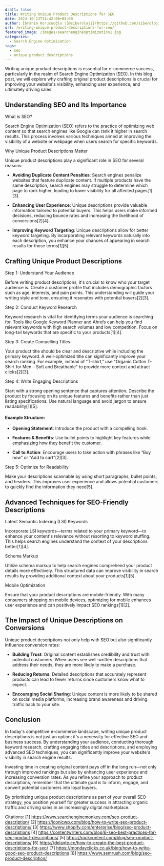 ```yaml
---
draft: false
title: Writing Unique Product Descriptions for SEO
date: 2024-10-12T11:42:00+03:00
author: İbrahim Korucuoğlu ([@siberoloji](https://github.com/siberoloji))
url: /writing-unique-product-descriptions-for-seo/
featured_image: /images/searchengineoptimization1.jpg
categories:
  - Search Engine Optimisation
tags:
  - seo
  - unique product descriptions
---
```



Writing unique product descriptions is essential for e-commerce success, particularly in the realm of Search Engine Optimization (SEO). In this blog post, we will explore why crafting original product descriptions is crucial for improving your website's visibility, enhancing user experience, and ultimately driving sales.



## Understanding SEO and Its Importance



What is SEO?



Search Engine Optimization (SEO) refers to the practice of optimizing web content so that search engines like Google can rank it higher in search results. This process involves various techniques aimed at improving the visibility of a website or webpage when users search for specific keywords.



Why Unique Product Descriptions Matter



Unique product descriptions play a significant role in SEO for several reasons:


* **Avoiding Duplicate Content Penalties**: Search engines penalize websites that feature duplicate content. If multiple products have the same description, search engines may struggle to determine which page to rank higher, leading to lower visibility for all affected pages[1][3].

* **Enhancing User Experience**: Unique descriptions provide valuable information tailored to potential buyers. This helps users make informed decisions, reducing bounce rates and increasing the likelihood of conversions[2][4].

* **Improving Keyword Targeting**: Unique descriptions allow for better keyword targeting. By incorporating relevant keywords naturally into each description, you enhance your chances of appearing in search results for those terms[1][5].




## Crafting Unique Product Descriptions



Step 1: Understand Your Audience



Before writing product descriptions, it's crucial to know who your target audience is. Create a customer profile that includes demographic factors such as age, interests, and pain points. This understanding will guide your writing style and tone, ensuring it resonates with potential buyers[2][3].



Step 2: Conduct Keyword Research



Keyword research is vital for identifying terms your audience is searching for. Tools like Google Keyword Planner and Ahrefs can help you find relevant keywords with high search volumes and low competition. Focus on long-tail keywords that are specific to your products[1][4].



Step 3: Create Compelling Titles



Your product title should be clear and descriptive while including the primary keyword. A well-optimized title can significantly improve your search ranking. For example, instead of "T-shirt," use "Organic Cotton T-Shirt for Men – Soft and Breathable" to provide more context and attract clicks[2][3].



Step 4: Write Engaging Descriptions



Start with a strong opening sentence that captures attention. Describe the product by focusing on its unique features and benefits rather than just listing specifications. Use natural language and avoid jargon to ensure readability[1][5].


#### Example Structure:


* **Opening Statement**: Introduce the product with a compelling hook.

* **Features &amp; Benefits**: Use bullet points to highlight key features while emphasizing how they benefit the customer.

* **Call to Action**: Encourage users to take action with phrases like “Buy now” or “Add to cart”[2][3].




Step 5: Optimize for Readability



Make your descriptions scannable by using short paragraphs, bullet points, and headers. This improves user experience and allows potential customers to quickly find the information they need[5].



## Advanced Techniques for SEO-Friendly Descriptions



Latent Semantic Indexing (LSI) Keywords



Incorporate LSI keywords—terms related to your primary keyword—to enhance your content's relevance without resorting to keyword stuffing. This helps search engines understand the context of your descriptions better[1][4].



Schema Markup



Utilize schema markup to help search engines comprehend your product details more effectively. This structured data can improve visibility in search results by providing additional context about your products[1][5].



Mobile Optimization



Ensure that your product descriptions are mobile-friendly. With many consumers shopping on mobile devices, optimizing for mobile enhances user experience and can positively impact SEO rankings[1][2].



## The Impact of Unique Descriptions on Conversions



Unique product descriptions not only help with SEO but also significantly influence conversion rates:


* **Building Trust**: Original content establishes credibility and trust with potential customers. When users see well-written descriptions that address their needs, they are more likely to make a purchase.

* **Reducing Returns**: Detailed descriptions that accurately represent products can lead to fewer returns since customers know what to expect.

* **Encouraging Social Sharing**: Unique content is more likely to be shared on social media platforms, increasing brand awareness and driving traffic back to your site.




## Conclusion



In today's competitive e-commerce landscape, writing unique product descriptions is not just an option; it's a necessity for effective SEO and business success. By understanding your audience, conducting thorough keyword research, crafting engaging titles and descriptions, and employing advanced SEO techniques, you can significantly improve your website's visibility in search engine results.



Investing time in creating original content pays off in the long run—not only through improved rankings but also by enhancing user experience and increasing conversion rates. As you refine your approach to product descriptions, remember that the ultimate goal is to inform, engage, and convert potential customers into loyal buyers.



By prioritizing unique product descriptions as part of your overall SEO strategy, you position yourself for greater success in attracting organic traffic and driving sales in an increasingly digital marketplace.



Citations: [1] https://www.searchenginemonkey.com/seo-product-description/ [2] https://iconicwp.com/blog/how-to-write-seo-product-descriptions/ [3] https://www.shopify.com/enterprise/blog/seo-product-descriptions [4] https://contentwriters.com/blog/6-seo-best-practices-for-seo-product-descriptions/ [5] https://rockcontent.com/blog/seo-product-descriptions/ [6] https://delante.co/how-to-create-the-best-product-descriptions-for-seo/ [7] https://mondayclicks.co.uk/blog/how-to-write-good-seo-product-descriptions [8] https://www.semrush.com/blog/seo-product-description/
